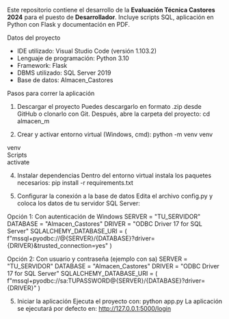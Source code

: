 Este repositorio contiene el desarrollo de la **Evaluación Técnica Castores 2024** para el puesto de **Desarrollador**. Incluye scripts SQL, aplicación en Python con Flask y documentación en PDF.



Datos del proyecto

- IDE utilizado: Visual Studio Code (versión 1.103.2)  
- Lenguaje de programación: Python 3.10  
- Framework: Flask  
- DBMS utilizado: SQL Server 2019  
- Base de datos: Almacen_Castores  


Pasos para correr la aplicación

1. Descargar el proyecto
Puedes descargarlo en formato .zip desde GitHub o clonarlo con Git.
Después, abre la carpeta del proyecto:
cd almacen_m

2. Crear y activar entorno virtual (Windows, cmd):
python -m venv venv

venv\
Scripts\
activate

4. Instalar dependencias
Dentro del entorno virtual instala los paquetes necesarios:
pip install -r requirements.txt

5. Configurar la conexión a la base de datos
Edita el archivo config.py y coloca los datos de tu servidor SQL Server:

Opción 1: Con autenticación de Windows
SERVER = "TU_SERVIDOR"
DATABASE = "Almacen_Castores"
DRIVER = "ODBC Driver 17 for SQL Server"
SQLALCHEMY_DATABASE_URI = (
    f"mssql+pyodbc://@{SERVER}/{DATABASE}?driver={DRIVER}&trusted_connection=yes"
)


Opción 2: Con usuario y contraseña (ejemplo con sa)
SERVER = "TU_SERVIDOR"
DATABASE = "Almacen_Castores"
DRIVER = "ODBC Driver 17 for SQL Server"
SQLALCHEMY_DATABASE_URI = (
    f"mssql+pyodbc://sa:TUPASSWORD@{SERVER}/{DATABASE}?driver={DRIVER}"
)



5. Iniciar la aplicación
Ejecuta el proyecto con:
python app.py
La aplicación se ejecutará por defecto en:
http://127.0.0.1:5000/login

